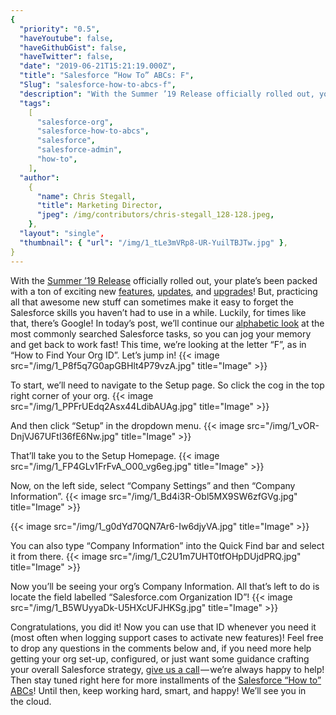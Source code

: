 ```yaml
---
{
  "priority": "0.5",
  "haveYoutube": false,
  "haveGithubGist": false,
  "haveTwitter": false,
  "date": "2019-06-21T15:21:19.000Z",
  "title": "Salesforce “How To” ABCs: F",
  "Slug": "salesforce-how-to-abcs-f",
  "description": "With the Summer ’19 Release officially rolled out, your plate’s been packed with a ton of exciting new features.",
  "tags":
    [
      "salesforce-org",
      "salesforce-how-to-abcs",
      "salesforce",
      "salesforce-admin",
      "how-to",
    ],
  "author":
    {
      "name": Chris Stegall,
      "title": Marketing Director,
      "jpeg": /img/contributors/chris-stegall_128-128.jpeg,
    },
  "layout": "single",
  "thumbnail": { "url": "/img/1_tLe3mVRp8-UR-YuilTBJTw.jpg" },
}
---
```


With the [Summer ’19 Release](https://medium.com/creme-de-la-crm/summer-19-release-highlights-back-to-the-classics-7b9abe9e6cf9) officially rolled out, your plate’s been packed with a ton of exciting new [features](https://medium.com/creme-de-la-crm/salesforce-summer-19-release-highlights-free-surveys-5e55e6c928be), [updates](https://medium.com/creme-de-la-crm/salesforce-summer-19-release-highlights-branding-enhancements-a65062bfcd3d), and [upgrades](https://medium.com/creme-de-la-crm/salesforce-summer-19-release-highlights-enhanced-related-lists-72656e1d436a)! But, practicing all that awesome new stuff can sometimes make it easy to forget the Salesforce skills you haven’t had to use in a while.
Luckily, for times like that, there’s Google!
In today’s post, we’ll continue our [alphabetic look](https://medium.com/tag/salesforce-how-to-abcs/archive) at the most commonly searched Salesforce tasks, so you can jog your memory and get back to work fast! This time, we’re looking at the letter “F”, as in “How to Find Your Org ID”.
Let’s jump in!
{{< image src="/img/1_P8f5q7G0apGBHlt4P79vzA.jpg" title="Image" >}}

To start, we’ll need to navigate to the Setup page. So click the cog in the top right corner of your org.
{{< image src="/img/1_PPFrUEdq2Asx44LdibAUAg.jpg" title="Image" >}}

And then click “Setup” in the dropdown menu.
{{< image src="/img/1_vOR-DnjVJ67UFtI36fE6Nw.jpg" title="Image" >}}

That’ll take you to the Setup Homepage.
{{< image src="/img/1_FP4GLv1FrFvA_O00_vg6eg.jpg" title="Image" >}}

Now, on the left side, select “Company Settings” and then “Company Information”.
{{< image src="/img/1_Bd4i3R-Obl5MX9SW6zfGVg.jpg" title="Image" >}}

{{< image src="/img/1_g0dYd70QN7Ar6-Iw6djyVA.jpg" title="Image" >}}

You can also type “Company Information” into the Quick Find bar and select it from there.
{{< image src="/img/1_C2U1m7UHT0tfOHpDUjdPRQ.jpg" title="Image" >}}

Now you’ll be seeing your org’s Company Information. All that’s left to do is locate the field labelled “Salesforce.com Organization ID”!
{{< image src="/img/1_B5WUyyaDk-U5HXcUFJHKSg.jpg" title="Image" >}}

Congratulations, you did it! Now you can use that ID whenever you need it (most often when logging support cases to activate new features)!
Feel free to drop any questions in the comments below and, if you need more help getting your org set-up, configured, or just want some guidance crafting your overall Salesforce strategy, [give us a call](https://www.mkpartners.com/article/contact/contact) — we’re always happy to help!
Then stay tuned right here for more installments of the [Salesforce “How to” ABCs](https://medium.com/tag/salesforce-how-to-abcs/archive)! Until then, keep working hard, smart, and happy!
We’ll see you in the cloud.
